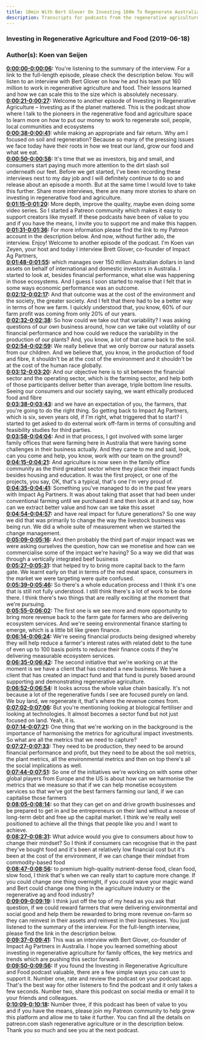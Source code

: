 ```yaml
---
title: 10min With Bert Glover On Investing 160m To Regenerate Australian Soils
description: Transcripts for podcasts from the regenerative agriculture space. Search and find episodes and timestamps.
---
```


### Investing in Regenerative Agriculture and Food  (2019-06-18)  
### Author(s): Koen van Seijen  

**[0:00:00-0:00:06](https://investinginregenerativeagriculture.com/2019/05/17/bert-glover/#t=0:00:00):**  You're listening to the summary of the interview. For a link to the full-length episode, please check the description below.  You will listen to an interview with Bert Glover on how he and his team put 160 million to work in regenerative agriculture and food.  Their lessons learned and how we can scale this to the size which is absolutely necessary.  
**[0:00:21-0:00:27](https://investinginregenerativeagriculture.com/2019/05/17/bert-glover/#t=0:00:21):**  Welcome to another episode of Investing in Regenerative Agriculture – Investing as if the planet mattered.  This is the podcast show where I talk to the pioneers in the regenerative food and agriculture space  to learn more on how to put our money to work to regenerate soil, people, local communities and ecosystems  
**[0:00:38-0:00:41](https://investinginregenerativeagriculture.com/2019/05/17/bert-glover/#t=0:00:38):**  while making an appropriate and fair return.  Why am I focused on soil and regeneration?  Because so many of the pressing issues we face today have their roots in how we treat our land, grow our food and what we eat.  
**[0:00:50-0:00:58](https://investinginregenerativeagriculture.com/2019/05/17/bert-glover/#t=0:00:50):**  It's time that we as investors, big and small, and consumers start paying much more attention to the dirt slash soil underneath our feet.  Before we get started, I've been recording these interviews next to my day job and I will definitely continue to do so and release about an episode a month.  But at the same time I would love to take this further. Share more interviews, there are many more stories to share on investing in regenerative food and agriculture.  
**[0:01:15-0:01:20](https://investinginregenerativeagriculture.com/2019/05/17/bert-glover/#t=0:01:15):**  More depth, improve the quality, maybe even doing some video series.  So I started a Patreon community which makes it easy to support creators like myself.  If these podcasts have been of value to you and if you have the means, I invite you to support me and make this happen.  
**[0:01:31-0:01:36](https://investinginregenerativeagriculture.com/2019/05/17/bert-glover/#t=0:01:31):**  For more information please find the link to my Patreon account in the description below.  And now, without further ado, the interview. Enjoy!  Welcome to another episode of the podcast. I'm Koen van Zeyen, your host and today I interview Brett Glover, co-founder of Impact Ag Partners,  
**[0:01:48-0:01:55](https://investinginregenerativeagriculture.com/2019/05/17/bert-glover/#t=0:01:48):**  which manages over 150 million Australian dollars in land assets on behalf of international and domestic investors in Australia.  I started to look at, besides financial performance, what else was happening in those ecosystems.  And I guess I soon started to realise that I felt that in some ways economic performance was an outcome.  
**[0:02:12-0:02:17](https://investinginregenerativeagriculture.com/2019/05/17/bert-glover/#t=0:02:12):**  And that outcome was at the cost of the environment and the society, the greater society.  And I felt that there had to be a better way in terms of how we farm.  I quickly understood that, you know, 60% of our farm profit was coming from only 20% of our years.  
**[0:02:32-0:02:38](https://investinginregenerativeagriculture.com/2019/05/17/bert-glover/#t=0:02:32):**  So how could we take out that variability? I was asking questions of our own business around,  how can we take out volatility of our financial performance and how could we reduce the variability in the production of our plants?  And, you know, a lot of that came back to the soil.  
**[0:02:54-0:02:59](https://investinginregenerativeagriculture.com/2019/05/17/bert-glover/#t=0:02:54):**  We really believe that we only borrow our natural assets from our children.  And we believe that, you know, in the production of food and fibre, it shouldn't be at the cost of the environment  and it shouldn't be at the cost of the human race globally.  
**[0:03:12-0:03:20](https://investinginregenerativeagriculture.com/2019/05/17/bert-glover/#t=0:03:12):**  And our objective here is to sit between the financial sector and the operating sector, which is the farming sector,  and help both of those participants deliver better than average, triple bottom line results.  Seeing our consumers and our society saying, we want ethically produced food and fibre  
**[0:03:38-0:03:43](https://investinginregenerativeagriculture.com/2019/05/17/bert-glover/#t=0:03:38):**  and we have an expectation of you, the farmers, that you're going to do the right thing.  So getting back to Impact Ag Partners, which is six, seven years old, if I'm right, what triggered that to start?  I started to get asked to do external work off-farm in terms of consulting and feasibility studies for third parties.  
**[0:03:58-0:04:04](https://investinginregenerativeagriculture.com/2019/05/17/bert-glover/#t=0:03:58):**  And in that process, I got involved with some larger family offices that were farming here in Australia  that were having some challenges in their business actually.  And they came to me and said, look, can you come and help, you know, work with our team on the ground?  
**[0:04:15-0:04:21](https://investinginregenerativeagriculture.com/2019/05/17/bert-glover/#t=0:04:15):**  And agriculture is now seen in the family office community as the third greatest sector  where they place their impact funds besides housing and education.  It was the first project, or one of the projects, you say, OK, that's a typical, that's one I'm very proud of.  
**[0:04:35-0:04:41](https://investinginregenerativeagriculture.com/2019/05/17/bert-glover/#t=0:04:35):**  Something you've managed to do in the past few years with Impact Ag Partners.  It was about taking that asset that had been under conventional farming until we purchased it  and then look at it and say, how can we extract better value and how can we take this asset  
**[0:04:54-0:04:57](https://investinginregenerativeagriculture.com/2019/05/17/bert-glover/#t=0:04:54):**  and have real impact for future generations?  So one way we did that was primarily to change the way the livestock business was being run.  We did a whole suite of measurement when we started the change management.  
**[0:05:09-0:05:16](https://investinginregenerativeagriculture.com/2019/05/17/bert-glover/#t=0:05:09):**  And then probably the third part of major impact was we were asking ourselves the question,  how can we monetise and how can we commercialise some of the impact we're having?  So a way we did that was through a vertically integrated beef business  
**[0:05:27-0:05:31](https://investinginregenerativeagriculture.com/2019/05/17/bert-glover/#t=0:05:27):**  that helped try to bring more capital back to the farm gate.  We learnt early on that in terms of the red meat space,  consumers in the market we were targeting were quite confused.  
**[0:05:39-0:05:46](https://investinginregenerativeagriculture.com/2019/05/17/bert-glover/#t=0:05:39):**  So there's a whole education process and I think it's one that is still not fully understood.  I still think there's a lot of work to be done there.  I think there's two things that are really exciting at the moment that we're pursuing.  
**[0:05:55-0:06:02](https://investinginregenerativeagriculture.com/2019/05/17/bert-glover/#t=0:05:55):**  The first one is we see more and more opportunity to bring more revenue back to the farm gate  for farmers who are delivering ecosystem services.  And we're seeing environmental finance starting to emerge, which is a little bit like green finance.  
**[0:06:14-0:06:24](https://investinginregenerativeagriculture.com/2019/05/17/bert-glover/#t=0:06:14):**  We're seeing financial products being designed whereby they will help reduce a farmer's interest rates  with related debt to the tune of even up to 100 basis points to reduce their finance costs  if they're delivering measurable ecosystem services.  
**[0:06:35-0:06:42](https://investinginregenerativeagriculture.com/2019/05/17/bert-glover/#t=0:06:35):**  The second initiative that we're working on at the moment is we have a client that has created a new business.  We have a client that has created an impact fund and that fund is purely based around supporting  and demonstrating regenerative agriculture.  
**[0:06:52-0:06:54](https://investinginregenerativeagriculture.com/2019/05/17/bert-glover/#t=0:06:52):**  It looks across the whole value chain basically.  It's not because a lot of the regenerative funds I see are focused purely on land.  We buy land, we regenerate it, that's where the revenue comes from.  
**[0:07:02-0:07:06](https://investinginregenerativeagriculture.com/2019/05/17/bert-glover/#t=0:07:02):**  But you're mentioning looking at biological fertiliser and looking at technologies.  It almost becomes a sector fund but not just focused on land.  Yeah, it is.  
**[0:07:14-0:07:21](https://investinginregenerativeagriculture.com/2019/05/17/bert-glover/#t=0:07:14):**  One thing that we're working on in the background is the importance of harmonising the metrics  for agricultural impact investments.  So what are all the metrics that we need to capture?  
**[0:07:27-0:07:33](https://investinginregenerativeagriculture.com/2019/05/17/bert-glover/#t=0:07:27):**  They need to be production, they need to be around financial performance and profit,  but they need to be about the soil metrics, the plant metrics, all the environmental metrics  and then on top there's all the social implications as well.  
**[0:07:44-0:07:51](https://investinginregenerativeagriculture.com/2019/05/17/bert-glover/#t=0:07:44):**  So one of the initiatives we're working on with some other global players from Europe and the US  is about how can we harmonise the metrics that we measure so that if we can help monetise ecosystem services  so that we've got the best farmers farming our land, if we can capitalise those farmers  
**[0:08:05-0:08:14](https://investinginregenerativeagriculture.com/2019/05/17/bert-glover/#t=0:08:05):**  so that they can get on and drive growth businesses and be prepared to get in and be entrepreneurs  on their land without a noose of long-term debt and free up the capital market.  I think we're really well positioned to achieve all the things that people like you and I want to achieve.  
**[0:08:27-0:08:31](https://investinginregenerativeagriculture.com/2019/05/17/bert-glover/#t=0:08:27):**  What advice would you give to consumers about how to change their mindset?  So I think if consumers can recognise that in the past they've bought food and it's been at relatively low financial cost  but it's been at the cost of the environment, if we can change their mindset from commodity-based food  
**[0:08:47-0:08:56](https://investinginregenerativeagriculture.com/2019/05/17/bert-glover/#t=0:08:47):**  to premium high-quality nutrient-dense food, clean food, slow food, I think that's when we can really start to capture more change.  If you could change one thing overnight, if you could wave your magic wand  and Bert could change one thing in the agriculture industry or the regenerative ag and food industry?  
**[0:09:09-0:09:19](https://investinginregenerativeagriculture.com/2019/05/17/bert-glover/#t=0:09:09):**  I think just off the top of my head as you ask that question, if we could reward farmers that were delivering environmental and social good  and help them be rewarded to bring more revenue on-farm so they can reinvest in their assets and reinvest in their businesses.  You just listened to the summary of the interview. For the full-length interview, please find the link in the description below.  
**[0:09:37-0:09:41](https://investinginregenerativeagriculture.com/2019/05/17/bert-glover/#t=0:09:37):**  This was an interview with Bert Glover, co-founder of Impact Ag Partners in Australia.  I hope you learned something about investing in regenerative agriculture for family offices,  the key metrics and trends which are pushing this sector forward.  
**[0:09:50-0:09:56](https://investinginregenerativeagriculture.com/2019/05/17/bert-glover/#t=0:09:50):**  If you found the Investing in Regenerative Agriculture and Food podcast valuable, there are a few simple ways you can use to support it.  Number one, rate and review the podcast on your podcast app. That's the best way for other listeners to find the podcast and it only takes a few seconds.  Number two, share this podcast on social media or email it to your friends and colleagues.  
**[0:10:09-0:10:18](https://investinginregenerativeagriculture.com/2019/05/17/bert-glover/#t=0:10:09):**  Number three, if this podcast has been of value to you and if you have the means, please join my Patreon community to help grow this platform and allow me to take it further.  You can find all the details on patreon.com slash regenerative agriculture or in the description below.  Thank you so much and see you at the next podcast.  